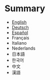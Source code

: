 # Summary

* [English](en/READme.md)
* [Deutsch](de/README.md)
* [Español](es/README.md)
* Français
* Italiano
* Nederlands
* 日本語
* 한국어
* 中文
* 漢語

